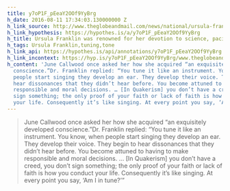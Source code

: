 ```yaml
---
title: y7oP1F_pEeaY2OOf9YyBrg
h_date: 2016-08-11 17:34:03.130000000 Z
h_link_source: http://www.theglobeandmail.com/news/national/ursula-franklin-canadian-scientist-and-activist-had-a-passion-for-peace/article31123033/
h_link_hypothesis: https://hypothes.is/a/y7oP1F_pEeaY2OOf9YyBrg
h_title: Ursula Franklin was renowned for her devotion to science, pacifism and education
h_tags: Ursula Franklin,tuning,tone
h_link_api: https://hypothes.is/api/annotations/y7oP1F_pEeaY2OOf9YyBrg
h_link_incontext: https://hyp.is/y7oP1F_pEeaY2OOf9YyBrg/www.theglobeandmail.com/news/national/ursula-franklin-canadian-scientist-and-activist-had-a-passion-for-peace/article31123033/
h_content: 'June Callwood once asked her how she acquired “an exquisitely developed
  conscience.”Dr. Franklin replied: “You tune it like an instrument. You know, when
  people start singing they develop an ear. They develop their voice. They begin to
  hear dissonances that they didn’t hear before. You become attuned to having to make
  responsible and moral decisions. … [In Quakerism] you don’t have a creed, you don’t
  sign something; the only proof of your faith or lack of faith is how you conduct
  your life. Consequently it’s like singing. At every point you say, ‘Am I in tune?’”'
---
```


<blockquote>June Callwood once asked her how she acquired “an exquisitely developed conscience.”Dr. Franklin replied: “You tune it like an instrument. You know, when people start singing they develop an ear. They develop their voice. They begin to hear dissonances that they didn’t hear before. You become attuned to having to make responsible and moral decisions. … [In Quakerism] you don’t have a creed, you don’t sign something; the only proof of your faith or lack of faith is how you conduct your life. Consequently it’s like singing. At every point you say, ‘Am I in tune?’”</blockquote>
